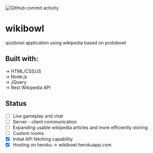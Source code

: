 ![GitHub commit activity](https://img.shields.io/github/commit-activity/w/rileydyer/wikibowl)
# wikibowl
 quizbowl application using wikipedia based on protobowl
## Built with:
 -> HTML/CSS/JS  
 -> Node.js  
 -> JQuery  
 -> Rest Wikipedia API
## Status
 - [ ] Live gameplay and chat
 - [ ] Server - client communication
 - [ ] Expanding usable wikipedia articles and more efficiently storing
 - [ ] Custom rooms
 - [x] Initial API fetching capability
 - [x] Hosting on heroku -> wikibowl.herokuapp.com
